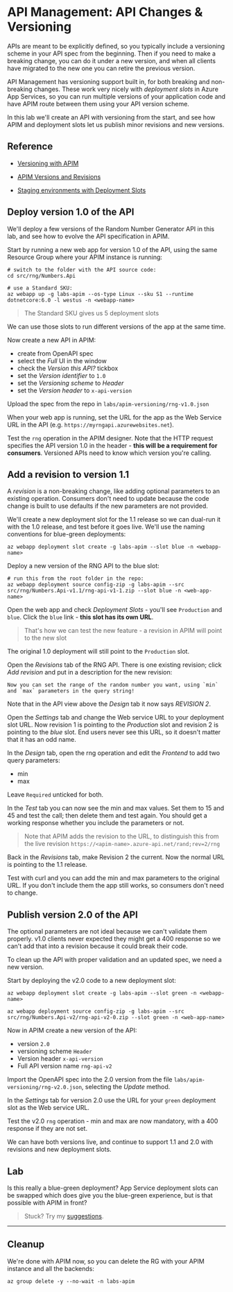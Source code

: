 # API Management: API Changes & Versioning

APIs are meant to be explicitly defined, so you typically include a versioning scheme in your API spec from the beginning. Then if you need to make a breaking change, you can do it under a new version, and when all clients have migrated to the new one you can retire the previous version.

API Management has versioning support built in, for both breaking and non-breaking changes. These work very nicely with _deployment slots_ in Azure App Services, so you can run multiple versions of your application code and have APIM route between them using your API version scheme.

In this lab we'll create an API with versioning from the start, and see how APIM and deployment slots let us publish minor revisions and new versions.

## Reference

- [Versioning with APIM](https://azure.microsoft.com/en-gb/blog/api-versioning-with-azure-api-management/)

- [APIM Versions and Revisions](https://azure.microsoft.com/en-gb/blog/versions-revisions/)

- [Staging environments with Deployment Slots](https://learn.microsoft.com/en-us/azure/app-service/deploy-staging-slots)

## Deploy version 1.0 of the API

We'll deploy a few versions of the Random Number Generator API in this lab, and see how to evolve the API specification in APIM.

Start by running a new web app for version 1.0 of the API, using the same Resource Group where your APIM instance is running:

``` 
# switch to the folder with the API source code:
cd src/rng/Numbers.Api

# use a Standard SKU:
az webapp up -g labs-apim --os-type Linux --sku S1 --runtime dotnetcore:6.0 -l westus -n <webapp-name>
```

> The Standard SKU gives us 5 deployment slots

We can use those slots to run different versions of the app at the same time.

Now create a new API in APIM:

- create from OpenAPI spec
- select the _Full_ UI in the window
- check the _Version this API?_ tickbox 
- set the _Version identifier_ to `1.0`
- set the _Versioning scheme_ to _Header_
- set the _Version header_ to `x-api-version`

Upload the spec from the repo in `labs/apim-versioning/rng-v1.0.json`

When your web app is running, set the URL for the app as the Web Service URL in the API (e.g. `https://myrngapi.azurewebsites.net`).

Test the `rng` operation in the APIM designer. Note that the HTTP request specifies the API version 1.0 in the header - **this will be a requirement for consumers**. Versioned APIs need to know which version you're calling.

## Add a revision to version 1.1

A _revision_ is a non-breaking change, like adding optional parameters to an existing operation. Consumers don't need to update because the code change is built to use defaults if the new parameters are not provided.

We'll create a new deployment slot for the 1.1 release so we can dual-run it with the 1.0 release, and test before it goes live. We'll use the naming conventions for blue-green deployments:

```
az webapp deployment slot create -g labs-apim --slot blue -n <webapp-name>
```

Deploy a new version of the RNG API to the blue slot:

```
# run this from the root folder in the repo:
az webapp deployment source config-zip -g labs-apim --src src/rng/Numbers.Api-v1.1/rng-api-v1-1.zip --slot blue -n <web-app-name>
```

Open the web app and check _Deployment Slots_ - you'll see `Production` and `blue`. Click the `blue` link - **this slot has its own URL**.

> That's how we can test the new feature - a revision in APIM will point to the new slot

The original 1.0 deployment will still point to the `Production` slot.

Open the _Revisions_ tab of the RNG API. There is one existing revision; click _Add revision_ and put in a description for the new revision:

```
Now you can set the range of the random number you want, using `min` and `max` parameters in the query string!
```

Note that in the API view above the _Design_ tab it now says _REVISION 2_.

Open the _Settings_ tab and change the Web service URL to your deployment slot URL. Now revision 1 is pointing to the _Production_ slot and revision 2 is pointing to the _blue_ slot. End users never see this URL, so it doesn't matter that it has an odd name.  

In the _Design_ tab, open the rng operation and edit the _Frontend_ to add two query parameters:

- min
- max

Leave `Required` unticked for both.

In the _Test_ tab you can now see the min and max values. Set them to 15 and 45 and test the call; then delete them and test again. You should get a working response whether you include the parameters or not.

> Note that APIM adds the revision to the URL, to distinguish this from the live revision `https://<apim-name>.azure-api.net/rand;rev=2/rng`

Back in the _Revisions_ tab, make Revision 2 the current. Now the normal URL is pointing to the 1.1 release.

Test with curl and you can add the min and max parameters to the original URL. If you don't include them the app still works, so consumers don't need to change.


## Publish version 2.0 of the API

The optional parameters are not ideal because we can't validate them properly. v1.0 clients never expected they might get a 400 response so we can't add that into a revision because it could break their code.

To clean up the API with proper validation and an updated spec, we need a new version.

Start by deploying the v2.0 code to a new deployment slot:

```
az webapp deployment slot create -g labs-apim --slot green -n <webapp-name>

az webapp deployment source config-zip -g labs-apim --src src/rng/Numbers.Api-v2/rng-api-v2-0.zip --slot green -n <web-app-name>
```

Now in APIM create a new version of the API:

- version `2.0`
- versioning scheme `Header`
- Version header `x-api-version`
- Full API version name `rng-api-v2`

Import the OpenAPI spec into the 2.0 version from the file `labs/apim-versioning/rng-v2.0.json`, selecting the _Update_ method.

In the _Settings_ tab for version 2.0 use the URL for your `green` deployment slot as the Web service URL.

Test the v2.0 `rng` operation - min and max are now mandatory, with a 400 response if they are not set.

We can have both versions live, and continue to support 1.1 and 2.0 with revisions and new deployment slots. 

## Lab

Is this really a blue-green deployment? App Service deployment slots can be swapped which does give you the blue-green experience, but is that possible with APIM in front?


> Stuck? Try my [suggestions](suggestions.md).
___

## Cleanup

We're done with APIM now, so you can delete the RG with your APIM instance and all the backends:

```
az group delete -y --no-wait -n labs-apim
```